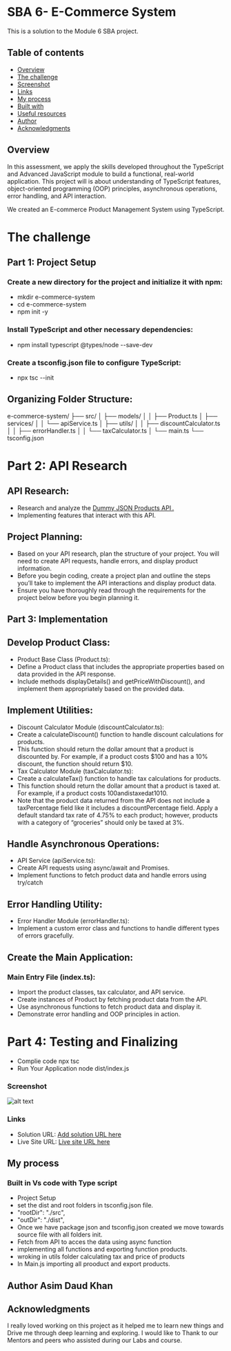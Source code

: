 #  SBA 6- E-Commerce System

This is a solution to the Module 6 SBA project. 

## Table of contents

- [Overview](#overview)
- [The challenge](#the-challenge)
- [Screenshot](#screenshot)
- [Links](#links)
- [My process](#my-process)
- [Built with](#built-with)
- [Useful resources](#useful-resources)
- [Author](#author)
- [Acknowledgments](#acknowledgments)

## Overview
In this assessment, we apply the skills developed throughout the TypeScript and Advanced JavaScript module to build a functional, real-world application. This project will is about understanding of TypeScript features, object-oriented programming (OOP) principles, asynchronous operations, error handling, and API interaction. 

We created an E-commerce Product Management System using TypeScript. 

# The challenge

## Part 1: Project Setup
### Create a new directory for the project and initialize it with npm:
- mkdir e-commerce-system
- cd e-commerce-system
- npm init -y

### Install TypeScript and other necessary dependencies:
- npm install typescript @types/node --save-dev

### Create a tsconfig.json file to configure TypeScript:
- npx tsc --init

  

## Organizing Folder Structure:
e-commerce-system/
├── src/
│   ├── models/
│   │   ├── Product.ts
│   ├── services/
│   │   └── apiService.ts
│   ├── utils/
│   │   ├── discountCalculator.ts
│   │   ├── errorHandler.ts
│   │   └── taxCalculator.ts
│   └── main.ts
└── tsconfig.json

# Part 2: API Research
## API Research:
- Research and analyze the [Dummy JSON Products API .](https://dummyjson.com/docs/products)
- Implementing features that interact with this API.
## Project Planning:
- Based on your API research, plan the structure of your project. You will need to create API requests, handle errors, and display product information.
- Before you begin coding, create a project plan and outline the steps you’ll take to implement the API interactions and display product data.
- Ensure you have thoroughly read through the requirements for the project below before you begin planning it.

## Part 3: Implementation

## Develop Product Class:
- Product Base Class (Product.ts):
- Define a Product class that includes the appropriate properties based on data provided in the API response.
- Include methods displayDetails() and getPriceWithDiscount(), and implement them appropriately based on the provided data.

## Implement Utilities:
- Discount Calculator Module (discountCalculator.ts):
- Create a calculateDiscount() function to handle discount calculations for products.
- This function should return the dollar amount that a product is discounted by. For example, if a product costs $100 and has a 10% discount, the function should return $10.
- Tax Calculator Module (taxCalculator.ts):
- Create a calculateTax() function to handle tax calculations for products.
- This function should return the dollar amount that a product is taxed at. For example, if a product costs 100andistaxedat1010.
- Note that the product data returned from the API does not include a taxPercentage field like it includes a discountPercentage field. Apply a default standard tax rate of 4.75% to each product; however, products with a category of “groceries” should only be taxed at 3%.

## Handle Asynchronous Operations:
- API Service (apiService.ts):
- Create API requests using async/await and Promises.
- Implement functions to fetch product data and handle errors using try/catch

## Error Handling Utility:
- Error Handler Module (errorHandler.ts):
- Implement a custom error class and functions to handle different types of errors gracefully.

## Create the Main Application:
### Main Entry File (index.ts):
- Import the product classes, tax calculator, and API service.
- Create instances of Product by fetching product data from the API.
- Use asynchronous functions to fetch product data and display it.
- Demonstrate error handling and OOP principles in action.

# Part 4: Testing and Finalizing
- Complie code npx tsc
- Run Your Application node dist/index.js


### Screenshot

![alt text ](E-Commerce-System\src\E-commerce-1.png) 


### Links

- Solution URL: [Add solution URL here](https://github.com/Asim0712/MOD-3-SBA-Clipboaerd-Landing-Page.git)
- Live Site URL: [Live site URL here](http://127.0.0.1:5500/Mod3/clipboard-landing-page-master/clipboard-landing-page-master/index.html)

## My process

### Built in Vs code with Type script
-  Project Setup
- set the dist and root folders in tsconfig.json file. 
- "rootDir": "./src",
- "outDir": "./dist",
- Once we have package json and tsconfig.json created we move towards source file with all folders init.
- Fetch from API to acces the data using async function
- implementing all functions and exporting function products.
- wroking in utils folder calculating tax and price of products
- In Main.js importing all prooduct and export products.



## Author Asim Daud Khan


## Acknowledgments

I really loved working on this project as it helped me to learn new things and Drive me through deep learning and exploring. I would like to Thank to our Mentors and peers who assisted during our Labs and course.


